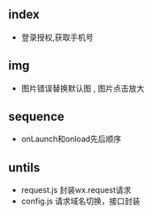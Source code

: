 
## index 
  * 登录授权,获取手机号
## img 
  * 图片错误替换默认图 , 图片点击放大
## sequence
  *  onLaunch和onload先后顺序
## untils 
  *  request.js 封装wx.request请求
  *  config.js 请求域名切换，接口封装